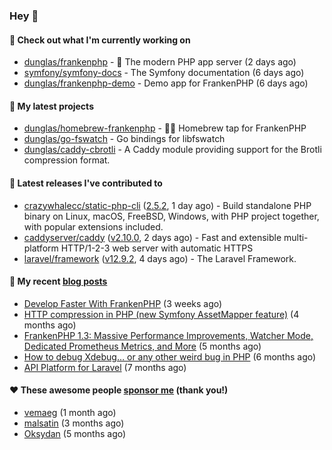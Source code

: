 ### Hey 👋

#### 👷 Check out what I'm currently working on

- [dunglas/frankenphp](https://github.com/dunglas/frankenphp) - 🧟 The modern PHP app server (2 days ago)
- [symfony/symfony-docs](https://github.com/symfony/symfony-docs) - The Symfony documentation (6 days ago)
- [dunglas/frankenphp-demo](https://github.com/dunglas/frankenphp-demo) - Demo app for FrankenPHP (6 days ago)

#### 🌱 My latest projects

- [dunglas/homebrew-frankenphp](https://github.com/dunglas/homebrew-frankenphp) - 🍺🧟 Homebrew tap for FrankenPHP
- [dunglas/go-fswatch](https://github.com/dunglas/go-fswatch) - Go bindings for libfswatch
- [dunglas/caddy-cbrotli](https://github.com/dunglas/caddy-cbrotli) - A Caddy module providing support for the Brotli compression format.

#### 🔭 Latest releases I've contributed to

- [crazywhalecc/static-php-cli](https://github.com/crazywhalecc/static-php-cli) ([2.5.2](https://github.com/crazywhalecc/static-php-cli/releases/tag/2.5.2), 1 day ago) - Build standalone PHP binary on Linux, macOS, FreeBSD, Windows, with PHP project together, with popular extensions included.
- [caddyserver/caddy](https://github.com/caddyserver/caddy) ([v2.10.0](https://github.com/caddyserver/caddy/releases/tag/v2.10.0), 2 days ago) - Fast and extensible multi-platform HTTP/1-2-3 web server with automatic HTTPS
- [laravel/framework](https://github.com/laravel/framework) ([v12.9.2](https://github.com/laravel/framework/releases/tag/v12.9.2), 4 days ago) - The Laravel Framework.

#### 📜 My recent [blog posts](https://dunglas.fr)

- [Develop Faster With FrankenPHP](https://dunglas.dev/2025/03/develop-faster-with-frankenphp/) (3 weeks ago)
- [HTTP compression in PHP (new Symfony AssetMapper feature)](https://dunglas.dev/2024/12/http-compression-in-php-new-symfony-assetmapper-feature/) (4 months ago)
- [FrankenPHP 1.3: Massive Performance Improvements, Watcher Mode, Dedicated Prometheus Metrics, and More](https://dunglas.dev/2024/11/frankenphp-1-3-massive-performance-improvements-watcher-mode-dedicated-prometheus-metrics-and-more/) (5 months ago)
- [How to debug Xdebug… or any other weird bug in PHP](https://dunglas.dev/2024/10/how-to-debug-xdebug-or-any-other-weird-bug-in-php/) (6 months ago)
- [API Platform for Laravel](https://dunglas.dev/2024/09/api-platform-for-laravel/) (7 months ago)

#### ❤️ These awesome people [sponsor me](https://github.com/sponsors/dunglas) (thank you!)

- [vemaeg](https://github.com/vemaeg) (1 month ago)
- [malsatin](https://github.com/malsatin) (3 months ago)
- [Oksydan](https://github.com/Oksydan) (5 months ago)
